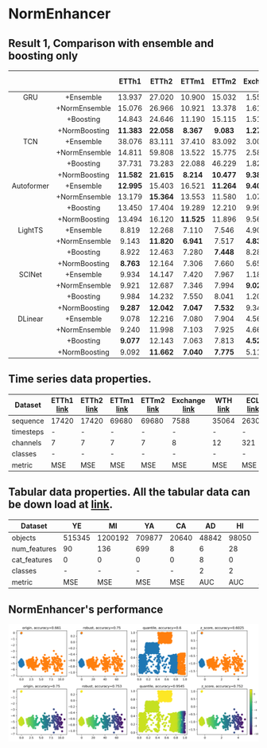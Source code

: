 # NormEnhancer


## Result 1, Comparison with ensemble and boosting only
|     |       |  ETTh1  |  ETTh2  |  ETTm1  |  ETTm2  |  Exchange  |  WTH  |  Wins  | Norm Wins |
|:---:|:-----:|:-------:|:-------:|:-------:|:-------:|:----------:|:-----:|:------:|:--------:|
| GRU        | +Ensemble     |   13.937   |   27.020   |   10.900   |   15.032   |   1.55e-2   |   895.4   |   0   | **3** |
|            | +NormEnsemble |   15.076   |   26.966   |   10.921   |   13.378   |   1.61e-3   |   869.3   |   0   | **3** |
|            | +Boosting     |   14.843   |   24.646   |   11.190   |   15.115   |   1.51e-2   |   735.6   |   0   |   0   |
|            | +NormBoosting | **11.383** | **22.058** | **8.367**  | **9.083**  | **1.27e-3** | **722.1** | **6** | **6** |
| TCN        | +Ensemble     |   38.076   |   83.111   |   37.410   |   83.092   |   3.00e-2   |   985.2   |   0   |   0   |
|            | +NormEnsemble |   14.811   |   59.808   |   13.522   |   15.775   |   2.58e-2   |   829.9   |   0   | **6** |
|            | +Boosting     |   37.731   |   73.283   |   22.088   |   46.229   |   1.82e-2   |   934.8   |   0   |   0   |
|            | +NormBoosting | **11.582** | **21.615** | **8.214**  | **10.477** | **9.38e-3** | **754.4** | **6** | **6** |
| Autoformer | +Ensemble     | **12.995** |   15.403   |   16.521   | **11.264** | **9.40e-4** | **768.8** | **4** | **4** |
|            | +NormEnsemble |   13.179   | **15.364** |   13.553   |   11.580   |   1.07e-3   |   776.5   |   1   |   2   |
|            | +Boosting     |   13.450   |   17.404   |   19.289   |   12.210   |   9.99e-4   |   788.7   |   0   |   1   |
|            | +NormBoosting |   13.494   |   16.120   | **11.525** |   11.896   |   9.56e-4   |   784.5   |   1   | **5** |
| LightTS    | +Ensemble     |   8.819    |   12.268   |   7.110    |   7.546    |   4.90e-4   |   744.5   |   0   |   2   |
|            | +NormEnsemble |   9.143    | **11.820** | **6.941**  |   7.517    | **4.83e-4** |   784.7   | **3** | **4** |
|            | +Boosting     |   8.922    |   12.463   |   7.280    | **7.448**  |   8.28e-4   |   738.3   |   1   |   2   |
|            | +NormBoosting | **8.763**  |   12.164   |   7.306    |   7.660    |   5.65e-4   | **736.9** |   2   | **4** |
| SCINet     | +Ensemble     |   9.934    |   14.147   |   7.420    |   7.967    |   1.18e-3   |   729.7   |   0   |   2   |
|            | +NormEnsemble |   9.921    |   12.687   |   7.346    |   7.994    | **9.02e-4** |   765.6   |   1   | **4** |
|            | +Boosting     |   9.984    |   14.232   |   7.550    |   8.041    |   1.20e-3   |   725.1   |   0   |   0   |
|            | +NormBoosting | **9.287**  | **12.042** | **7.047**  | **7.532**  |   9.34e-4   | **724.1** | **5** | **6** |
| DLinear    | +Ensemble     |   9.078    |   12.216   |   7.080    |   7.904    |   4.56e-4   |   748.3   |   1   | **5** |
|            | +NormEnsemble |   9.240    |   11.998   |   7.103    |   7.925    |   4.66e-4   |   795.9   |   0   |   1   |
|            | +Boosting     | **9.077**  |   12.143   |   7.063    |   7.813    | **4.52e-4** |   748.2   |   2   |   2   |
|            | +NormBoosting |   9.092    | **11.662** | **7.040**  | **7.775**  |   5.11e-4   | **747.5** | **4** | **4** |



## Time series data properties.
| Dataset| ETTh1 [link](https://github.com/zhouhaoyi/ETDataset)| ETTh2 [link](https://github.com/zhouhaoyi/ETDataset) | ETTm1 [link](https://github.com/zhouhaoyi/ETDataset) | ETTm2 [link](https://github.com/zhouhaoyi/ETDataset) | Exchange [link](https://drive.google.com/drive/folders/1ZOYpTUa82_jCcxIdTmyr0LXQfvaM9vIy) | WTH [link](https://drive.google.com/drive/folders/1ohGYWWohJlOlb2gsGTeEq3Wii2egnEPR) | ECL [link](https://drive.google.com/drive/folders/1ohGYWWohJlOlb2gsGTeEq3Wii2egnEPR)  | Traffic [link](https://drive.google.com/drive/folders/1ZOYpTUa82_jCcxIdTmyr0LXQfvaM9vIy) | FA [link](https://www.timeseriesclassification.com/Downloads/Archives/Multivariate2018_arff.zip) | PE [link](https://www.timeseriesclassification.com/Downloads/Archives/Multivariate2018_arff.zip)  | HA [link](https://www.timeseriesclassification.com/Downloads/Archives/Multivariate2018_arff.zip) | PH [link](https://www.timeseriesclassification.com/Downloads/Archives/Multivariate2018_arff.zip)  | IN [link](https://www.timeseriesclassification.com/Downloads/Archives/Multivariate2018_arff.zip) |
| ------ | ----- | ----- | ----- | ------| -------  | ---  | -----| -------  | --  | --  | --  | ---  | --  | 
|sequence| 17420 | 17420 | 69680 | 69680 | 7588     | 35064| 26304| 17544    | 9414| 440 | 1000| 6668 | 50000|
|timesteps | -     | -     | -     | -     | -        | -     | -     | -        | 62   | 144  | 152  | 217  | 22 |
|channels  | 7     | 7     | 7     | 7     | 8        | 12    | 321   | 862      | 144  | 963  | 3    | 11   | 200|
|classes   | -     | -     | -     | -     | -        | -     | -     | -        | 2    | 7    | 26   | 39   | 10 |   
|metric    | MSE   | MSE   | MSE   | MSE   | MSE      | MSE   | MSE   | MSE      | AUC  | MAUC | MAUC | MAUC | MAUC|




## Tabular data properties. All the tabular data can be down load at [link](https://www.dropbox.com/s/dl/o53umyg6mn3zhxy/data.tar.gz).
|Dataset| YE     | MI  | YA     | CA    | AD    | HI    | EP     | HE    | CO     | JA   |
|------ |------ |------ |------ |------ |------ |------ |------ |------ |------ |------ |
|objects| 515345 | 1200192 | 709877 | 20640 | 48842 | 98050 | 500000 | 65196 | 581012 | 83733 |
|num_features | 90     | 136     |699    | 8    | 6     |28    | 2000   | 27    | 54     | 54    |
|cat_features | 0      |0        | 0     | 0    | 8     | 0    | 0      | 0     | 0      | 0     |
|classes      | -      | -       | -     | -    | 2     | 2    | 2      | 100   | 7      | 4     |
| metric      | MSE    | MSE     | MSE   | MSE   | AUC  | AUC  | AUC    | MAUC  | MAUC   | MAUC  |



## NormEnhancer's performance
![image](insight1.png)
